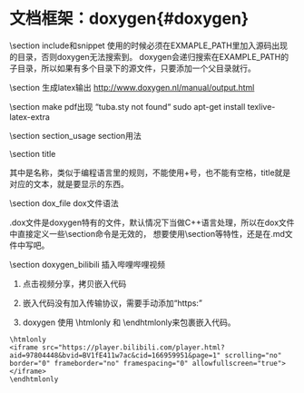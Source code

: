 文档框架：doxygen{#doxygen}
=========================

\section include和snippet
使用的时候必须在EXMAPLE_PATH里加入源码出现的目录，否则doxygen无法搜索到。
doxygen会递归搜索在EXAMPLE_PATH的子目录，所以如果有多个目录下的源文件，只要添加一个父目录就行。

\section 生成latex输出
http://www.doxygen.nl/manual/output.html

\section make pdf出现 “tuba.sty not found“
sudo apt-get install texlive-latex-extra

\section section_usage section用法

\\section <name> title

其中<name>是名称，类似于编程语言里的规则，不能使用+号，也不能有空格，title就是对应的文本，就是要显示的东西。

\section dox_file dox文件语法

.dox文件是doxygen特有的文件，默认情况下当做C++语言处理，所以在dox文件中直接定义一些\\section命令是无效的，
想要使用\\section等特性，还是在.md文件中写吧。

\section doxygen_bilibili 插入哔哩哔哩视频

1. 点击视频分享，拷贝嵌入代码

2. 嵌入代码没有加入传输协议，需要手动添加“https:”

3. doxygen 使用 \\htmlonly 和 \\endhtmlonly来包裹嵌入代码。

~~~{.dox}
\htmlonly
<iframe src="https://player.bilibili.com/player.html?aid=97804448&bvid=BV1fE411w7ac&cid=166959951&page=1" scrolling="no" border="0" frameborder="no" framespacing="0" allowfullscreen="true"> </iframe>
\endhtmlonly
~~~

